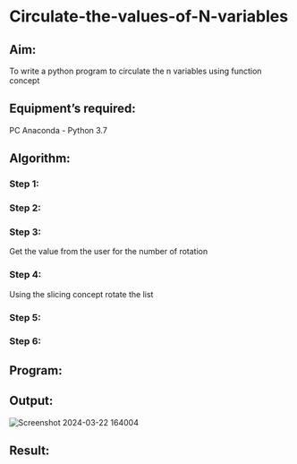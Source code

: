 # Circulate-the-values-of-N-variables
## Aim:
To write a python program to circulate the n variables using function concept
## Equipment’s required:
PC
Anaconda - Python 3.7
## Algorithm: 
### Step 1: 
### Step 2: 
### Step 3: 
Get the value from the user for the number of rotation
### Step 4: 
Using the slicing concept rotate the list

### Step 5: 
### Step 6: 
## Program:

## Output:
![Screenshot 2024-03-22 164004](https://github.com/Gowtham-jk/Circulate-the-values-of-N-variables/assets/149857834/1cf7dc0c-42f4-441f-948b-be2c62dbdfc5)

## Result:
